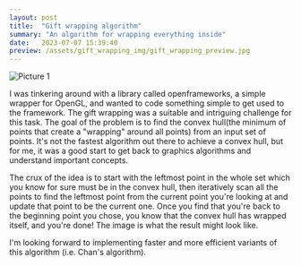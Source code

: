 ```yaml
---
layout: post
title:  "Gift wrapping algorithm"
summary: "An algorithm for wrapping everything inside"
date:   2023-07-07 15:39:40
preview: /assets/gift_wrapping_img/gift_wrapping_preview.jpg
---
```


![Picture 1](/assets/gift_wrapping_img/image.png)

I was tinkering around with a library called openframeworks, a simple wrapper for OpenGL, and wanted to code something simple to get used to the framework. The gift wrapping was a suitable and intriguing challenge for this task. The goal of the problem is to find the convex hull(the minimum of points that create a "wrapping" around all points) from an input set of points. It's not the fastest algorithm out there to achieve a convex hull, but for me, it was a good start to get back to graphics algorithms and understand important concepts. 

The crux of the idea is to start with the leftmost point in the whole set which you know for sure must be in the convex hull, then iteratively scan all the points to find the leftmost point from the current point you're looking at and update that point to be the current one. Once you find that you're back to the beginning point you chose, you know that the convex hull has wrapped itself, and you're done! The image is what the result might look like. 

I'm looking forward to implementing faster and more efficient variants of this algorithm (i.e. Chan's algorithm).
